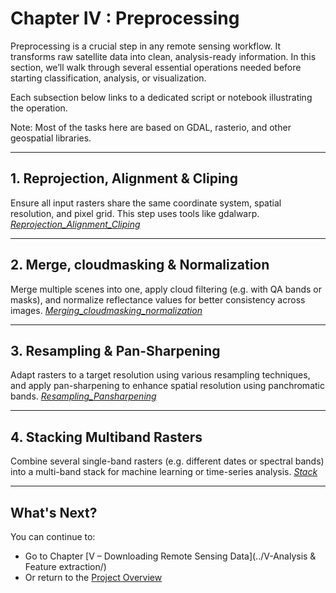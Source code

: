 # Chapter IV : Preprocessing

Preprocessing is a crucial step in any remote sensing workflow. It transforms raw satellite data into clean, analysis-ready information. In this section, we’ll walk through several essential operations needed before starting classification, analysis, or visualization.

Each subsection below links to a dedicated script or notebook illustrating the operation.

Note: Most of the tasks here are based on GDAL, rasterio, and other geospatial libraries.

---
## 1. Reprojection, Alignment & Cliping
Ensure all input rasters share the same coordinate system, spatial resolution, and pixel grid. This step uses tools like gdalwarp.
[*Reprojection_Alignment_Cliping*](../IV-Preprocessing/Reprojection_Alignment_Cliping.ipynb)

---
## 2. Merge, cloudmasking & Normalization
Merge multiple scenes into one, apply cloud filtering (e.g. with QA bands or masks), and normalize reflectance values for better consistency across images.
[*Merging_cloudmasking_normalization*](../IV-Preprocessing/Merging_cloudmasking_normalization.ipynb)

---
## 3. Resampling & Pan-Sharpening
Adapt rasters to a target resolution using various resampling techniques, and apply pan-sharpening to enhance spatial resolution using panchromatic bands.
[*Resampling_Pansharpening*](../IV-Preprocessing/Resampling_Pansharpening.ipynb)

---
## 4. Stacking Multiband Rasters
Combine several single-band rasters (e.g. different dates or spectral bands) into a multi-band stack for machine learning or time-series analysis.
[*Stack*](../IV-Preprocessing/Stacking.ipynb)

---
## What's Next?
You can continue to:
- Go to Chapter [V – Downloading Remote Sensing Data](../V-Analysis & Feature extraction/)
- Or return to the [Project Overview](../)
